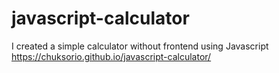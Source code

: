 # javascript-calculator
I created a simple calculator without frontend using Javascript
https://chuksorio.github.io/javascript-calculator/